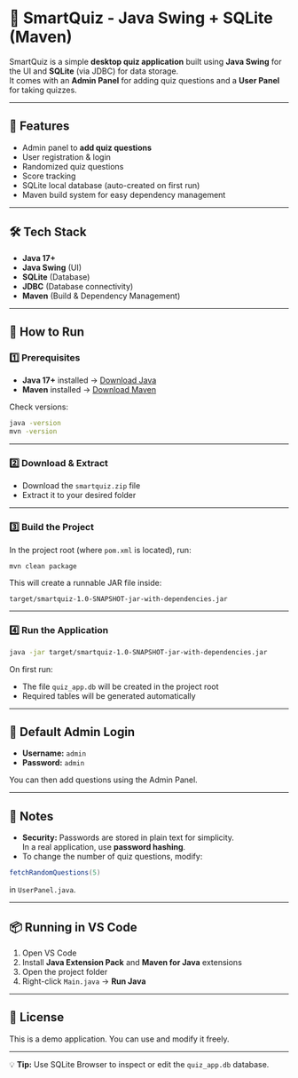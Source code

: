 
# 🎯 SmartQuiz - Java Swing + SQLite (Maven)

SmartQuiz is a simple **desktop quiz application** built using **Java Swing** for the UI and **SQLite** (via JDBC) for data storage.  
It comes with an **Admin Panel** for adding quiz questions and a **User Panel** for taking quizzes.

---

## 📌 Features
- Admin panel to **add quiz questions**
- User registration & login
- Randomized quiz questions
- Score tracking
- SQLite local database (auto-created on first run)
- Maven build system for easy dependency management

---

## 🛠 Tech Stack
- **Java 17+**
- **Java Swing** (UI)
- **SQLite** (Database)
- **JDBC** (Database connectivity)
- **Maven** (Build & Dependency Management)

---

## 🚀 How to Run

### 1️⃣ Prerequisites
- **Java 17+** installed → [Download Java](https://adoptium.net/)
- **Maven** installed → [Download Maven](https://maven.apache.org/download.cgi)

Check versions:
```bash
java -version
mvn -version
```

---

### 2️⃣ Download & Extract
- Download the `smartquiz.zip` file
- Extract it to your desired folder

---

### 3️⃣ Build the Project
In the project root (where `pom.xml` is located), run:
```bash
mvn clean package
```
This will create a runnable JAR file inside:
```
target/smartquiz-1.0-SNAPSHOT-jar-with-dependencies.jar
```

---

### 4️⃣ Run the Application
```bash
java -jar target/smartquiz-1.0-SNAPSHOT-jar-with-dependencies.jar
```
On first run:
- The file `quiz_app.db` will be created in the project root
- Required tables will be generated automatically

---

## 🔑 Default Admin Login
- **Username:** `admin`
- **Password:** `admin`

You can then add questions using the Admin Panel.

---

## 📝 Notes
- **Security:** Passwords are stored in plain text for simplicity.  
  In a real application, use **password hashing**.
- To change the number of quiz questions, modify:
```java
fetchRandomQuestions(5)
```
in `UserPanel.java`.

---

## 📦 Running in VS Code
1. Open VS Code
2. Install **Java Extension Pack** and **Maven for Java** extensions
3. Open the project folder
4. Right-click `Main.java` → **Run Java**

---

## 📜 License
This is a demo application. You can use and modify it freely.

---

💡 **Tip:** Use SQLite Browser to inspect or edit the `quiz_app.db` database.
